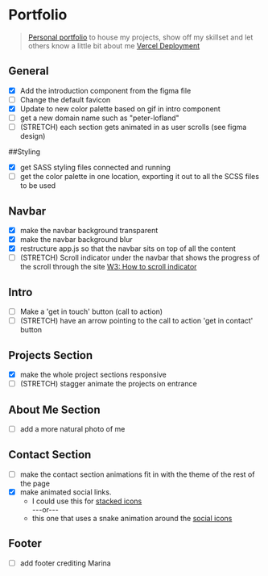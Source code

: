 # Portfolio

> [Personal portfolio](https://personal-portfolio-cyan.vercel.app/) to house my projects, show off my skillset and let others know a little bit about me
> [Vercel Deployment](https://vercel.com/plofland/personal-portfolio/FNbipnayPjjjJtN5rCfKmqX6SE6C)
## General

- [x] Add the introduction component from the figma file
- [ ] Change the default favicon
- [x] Update to new color palette based on gif in intro component
- [ ] get a new domain name such as "peter-lofland"
- [ ] (STRETCH) each section gets animated in as user scrolls (see figma design)

##Styling

- [x] get SASS styling files connected and running
- [ ] get the color palette in one location, exporting it out to all the SCSS files to be used

## Navbar
- [x] make the navbar background transparent
- [x] make the navbar background blur
- [x] restructure app.js so that the navbar sits on top of all the content
- [ ] (STRETCH) Scroll indicator under the navbar that shows the progress of the scroll through the site [W3: How to scroll indicator](https://www.w3schools.com/howto/howto_js_scroll_indicator.asp)

## Intro
- [ ] Make a 'get in touch' button (call to action)
- [ ] (STRETCH) have an arrow pointing to the call to action 'get in contact' button

## Projects Section

- [x] make the whole project sections responsive
- [ ] (STRETCH) stagger animate the projects on entrance

## About Me Section

- [ ] add a more natural photo of me

## Contact Section

- [ ] make the contact section animations fit in with the theme of the rest of the page
- [x] make animated social links.
  - I could use this for [stacked icons](https://www.youtube.com/watch?v=AEb_NhCHo9E&list=PL2B-ghQCJHsq1oqe0AJ9QX4tuIl1OPSZx)
    <br/>
    ---or---
    <br/>
  - this one that uses a snake animation around the [social icons](https://youtu.be/KYOYVZcZYAI?list=PL2B-ghQCJHsq1oqe0AJ9QX4tuIl1OPSZx&t=143)


## Footer
- [ ] add footer crediting Marina